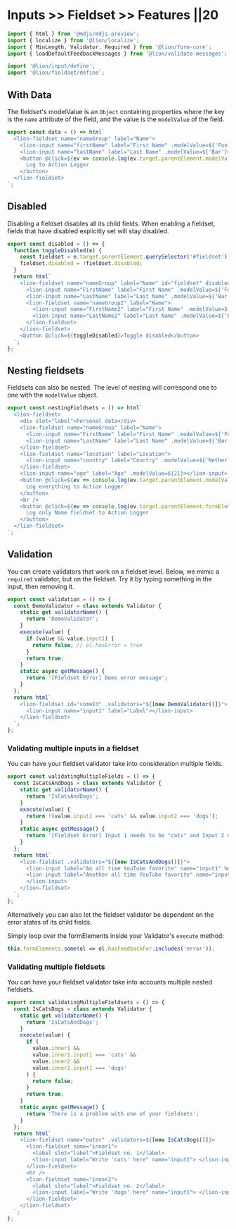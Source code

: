 # Inputs >> Fieldset >> Features ||20

```js script
import { html } from '@mdjs/mdjs-preview';
import { localize } from '@lion/localize';
import { MinLength, Validator, Required } from '@lion/form-core';
import { loadDefaultFeedbackMessages } from '@lion/validate-messages';

import '@lion/input/define';
import '@lion/fieldset/define';
```

## With Data

The fieldset's modelValue is an `Object` containing properties where the key is the `name` attribute of the field, and the value is the `modelValue` of the field.

```js preview-story
export const data = () => html`
  <lion-fieldset name="nameGroup" label="Name">
    <lion-input name="firstName" label="First Name" .modelValue=${'Foo'}></lion-input>
    <lion-input name="lastName" label="Last Name" .modelValue=${'Bar'}></lion-input>
    <button @click=${ev => console.log(ev.target.parentElement.modelValue)}>
      Log to Action Logger
    </button>
  </lion-fieldset>
`;
```

## Disabled

Disabling a fieldset disables all its child fields.
When enabling a fieldset, fields that have disabled explicitly set will stay disabled.

```js preview-story
export const disabled = () => {
  function toggleDisabled(e) {
    const fieldset = e.target.parentElement.querySelector('#fieldset');
    fieldset.disabled = !fieldset.disabled;
  }
  return html`
    <lion-fieldset name="nameGroup" label="Name" id="fieldset" disabled>
      <lion-input name="FirstName" label="First Name" .modelValue=${'Foo'}></lion-input>
      <lion-input name="LastName" label="Last Name" .modelValue=${'Bar'}></lion-input>
      <lion-fieldset name="nameGroup2" label="Name">
        <lion-input name="FirstName2" label="First Name" .modelValue=${'Foo'} disabled></lion-input>
        <lion-input name="LastName2" label="Last Name" .modelValue=${'Bar'}></lion-input>
      </lion-fieldset>
    </lion-fieldset>
    <button @click=${toggleDisabled}>Toggle disabled</button>
  `;
};
```

## Nesting fieldsets

Fieldsets can also be nested. The level of nesting will correspond one to one with the `modelValue` object.

```js preview-story
export const nestingFieldsets = () => html`
  <lion-fieldset>
    <div slot="label">Personal data</div>
    <lion-fieldset name="nameGroup" label="Name">
      <lion-input name="FirstName" label="First Name" .modelValue=${'Foo'}></lion-input>
      <lion-input name="LastName" label="Last Name" .modelValue=${'Bar'}></lion-input>
    </lion-fieldset>
    <lion-fieldset name="location" label="Location">
      <lion-input name="country" label="Country" .modelValue=${'Netherlands'}></lion-input>
    </lion-fieldset>
    <lion-input name="age" label="Age" .modelValue=${21}></lion-input>
    <button @click=${ev => console.log(ev.target.parentElement.modelValue)}>
      Log everything to Action Logger
    </button>
    <br />
    <button @click=${ev => console.log(ev.target.parentElement.formElements.nameGroup.modelValue)}>
      Log only Name fieldset to Action Logger
    </button>
  </lion-fieldset>
`;
```

## Validation

You can create validators that work on a fieldset level.
Below, we mimic a `required` validator, but on the fieldset.
Try it by typing something in the input, then removing it.

```js preview-story
export const validation = () => {
  const DemoValidator = class extends Validator {
    static get validatorName() {
      return 'DemoValidator';
    }
    execute(value) {
      if (value && value.input1) {
        return false; // el.hasError = true
      }
      return true;
    }
    static async getMessage() {
      return '[Fieldset Error] Demo error message';
    }
  };
  return html`
    <lion-fieldset id="someId" .validators="${[new DemoValidator()]}">
      <lion-input name="input1" label="Label"></lion-input>
    </lion-fieldset>
  `;
};
```

### Validating multiple inputs in a fieldset

You can have your fieldset validator take into consideration multiple fields.

```js preview-story
export const validatingMultipleFields = () => {
  const IsCatsAndDogs = class extends Validator {
    static get validatorName() {
      return 'IsCatsAndDogs';
    }
    execute(value) {
      return !(value.input1 === 'cats' && value.input2 === 'dogs');
    }
    static async getMessage() {
      return '[Fieldset Error] Input 1 needs to be "cats" and Input 2 needs to be "dogs"';
    }
  };
  return html`
    <lion-fieldset .validators="${[new IsCatsAndDogs()]}">
      <lion-input label="An all time YouTube favorite" name="input1" help-text="cats"> </lion-input>
      <lion-input label="Another all time YouTube favorite" name="input2" help-text="dogs">
      </lion-input>
    </lion-fieldset>
  `;
};
```

Alternatively you can also let the fieldset validator be dependent on the error states of its child fields.

Simply loop over the formElements inside your Validator's `execute` method:

```js
this.formElements.some(el => el.hasFeedbackFor.includes('error'));
```

### Validating multiple fieldsets

You can have your fieldset validator take into accounts multiple nested fieldsets.

```js preview-story
export const validatingMultipleFieldsets = () => {
  const IsCatsDogs = class extends Validator {
    static get validatorName() {
      return 'IsCatsAndDogs';
    }
    execute(value) {
      if (
        value.inner1 &&
        value.inner1.input1 === 'cats' &&
        value.inner2 &&
        value.inner2.input1 === 'dogs'
      ) {
        return false;
      }
      return true;
    }
    static async getMessage() {
      return 'There is a problem with one of your fieldsets';
    }
  };
  return html`
    <lion-fieldset name="outer" .validators=${[new IsCatsDogs()]}>
      <lion-fieldset name="inner1">
        <label slot="label">Fieldset no. 1</label>
        <lion-input label="Write 'cats' here" name="input1"> </lion-input>
      </lion-fieldset>
      <hr />
      <lion-fieldset name="inner2">
        <label slot="label">Fieldset no. 2</label>
        <lion-input label="Write 'dogs' here" name="input1"> </lion-input>
      </lion-fieldset>
    </lion-fieldset>
  `;
};
```
